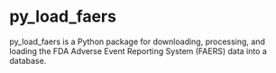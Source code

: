 # py_load_faers
py_load_faers is a Python package for downloading, processing, and loading the FDA Adverse Event Reporting System (FAERS) data into a database.
